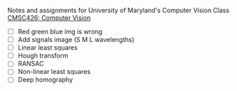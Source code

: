 
Notes and assignments for University of Maryland's Computer Vision Class [CMSC426: Computer Vision](http://prg.cs.umd.edu)

- [ ] Red green blue img is wrong
- [ ] Add signals image (S M L wavelengths)
- [ ] Linear least squares
- [ ] Hough transform
- [ ] RANSAC
- [ ] Non-linear least squares
- [ ] Deep homography